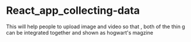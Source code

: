 # React_app_collecting-data
This will help people to upload image and video so that , both of the thin g can be integrated together and shown as hogwart's magzine
